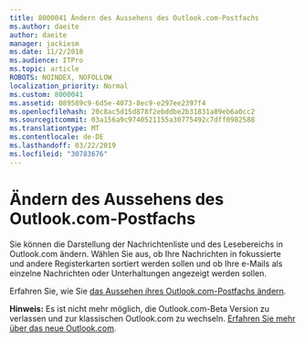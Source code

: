 ```yaml
---
title: 8000041 Ändern des Aussehens des Outlook.com-Postfachs
ms.author: daeite
author: daeite
manager: jackiesm
ms.date: 11/2/2018
ms.audience: ITPro
ms.topic: article
ROBOTS: NOINDEX, NOFOLLOW
localization_priority: Normal
ms.custom: 8000041
ms.assetid: 089589c9-6d5e-4073-8ec9-e297ee2397f4
ms.openlocfilehash: 20c8ac5d15d878f2ebddbe2b31831a89eb6a0cc2
ms.sourcegitcommit: 03a156a9c9740521155a30775492c7dff0982588
ms.translationtype: MT
ms.contentlocale: de-DE
ms.lasthandoff: 03/22/2019
ms.locfileid: "30783676"
---
```

# <a name="change-the-look-of-your-outlookcom-mailbox"></a>Ändern des Aussehens des Outlook.com-Postfachs

Sie können die Darstellung der Nachrichtenliste und des Lesebereichs in Outlook.com ändern. Wählen Sie aus, ob Ihre Nachrichten in fokussierte und andere Registerkarten sortiert werden sollen und ob Ihre e-Mails als einzelne Nachrichten oder Unterhaltungen angezeigt werden sollen.
  
Erfahren Sie, wie Sie [das Aussehen ihres Outlook.com-Postfachs ändern](https://go.microsoft.com/fwlink/p/?linkid=2001401&amp;clcid=0x409).
  
 **Hinweis:** Es ist nicht mehr möglich, die Outlook.com-Beta Version zu verlassen und zur klassischen Outlook.com zu wechseln. [Erfahren Sie mehr über das neue Outlook.com](https://go.microsoft.com/fwlink/p/?linkid=874356).
  

